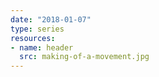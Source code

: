```yaml
---
date: "2018-01-07"
type: series
resources: 
- name: header
  src: making-of-a-movement.jpg
---
```


